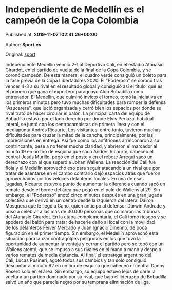 
# Independiente de Medellín es el campeón de la Copa Colombia

Published at: **2019-11-07T02:41:26+00:00**

Author: **Sport.es**

Original: [sport](https://www.sport.es/es/noticias/futbol-america/independiente-medellin-campeon-copa-colombia-7717553)

Independiente Medellín venció 2-1 al Deportivo Cali, en el estadio Atanasio Girardot, en el partido de vuelta de la final de la Copa Colombia, y se coronó campeón. De esta manera, el cuadro verde consiguió un boleto para la fase previa de la Copa Libertadores 2020.
El "Poderoso" se coronó tras vencer 4-3 a su rival en el resultado global y consiguió así el título, que es el primero que gana el exportero paraguayo Aldo Bobadilla como entrenador.
El Medellín, que culminó invicto el torneo, tomó la iniciativa en los primeros minutos pero tuvo muchas dificultades para romper la defensa "Azucarera", que lució organizada y cerró bien los espacios por donde su rival trató de hacer circular el balón.
La principal carta del equipo de Bobadilla estuvo por el lado derecho por donde Elvis Perlaza, habitual lateral, se juntó con los centrocampistas de primera línea y con el mediapunta Andrés Ricaurte.
Los visitantes, entre tanto, tuvieron muchas dificultades para cruzar la mitad de la cancha, principalmente, por las imprecisiones en entrega.
Así fue como los anfitriones arrinconaron a su contrincante, pese a no tener mucha claridad, y abrieron el marcador al minuto 19 en un tiro de esquina que sacó Andrés Ricaurte, cabeceó el central Jesús Murillo, pegó en el poste y en el rebote Arregui sacó un derechazo con el que superó a Johan Wallens.
La reacción del Cali fue floja y el Medellín aprovechó eso para seguir atacando a un rival que por tratar de asentarse en el campo contrario dejó espacios atrás que fueron aprovechados por los veloces delanteros locales.
En una de esas jugadas, Ricaurte estuvo a punto de aumentar la diferencia cuando sacó un remate desde el borde del área que pegó en el palo de Wallens al 29.
Sin embargo, el "Poderoso" anotó cinco minutos después en una gran jugada colectiva que derivó en un centro desde la izquierda del lateral Dairon Mosquera que le llegó a Cano, quien anticipó al defensor Darwin Andrade y puso a celebrar a las más de 30.000 personas que colmaron las tribunas del Atanasio Girardot.
En la etapa complementaria, el Cali tomó riesgos y se apoderó del balón para tratar de hacerle daño al local con la movilidad de los delanteros Feiver Mercado y Juan Ignacio Dinenno, de poca figuración en el primer tiempo.
Sin embargo, el Medellín aprovechó esta situación para lanzar contragolpes peligrosos en los que tuvo la oportunidad de aumentar la ventaja y cerrar el partido pero se topó con un Wallens atentó, que se impuso a sus rivales en el mano a mano y despejó varios remates de media distancia.
Al final, el estratega argentino del Cali, Lucas Pusineri, agotó todos sus cambios y tan solo consiguió descontar al minuto 92 en un tiro de esquina que cabeceó el central Danny Rosero solo en el área.
Sin embargo, su equipo estuvo lejos de darle la vuelta a un partido dominado por su rival, que bajo el liderazgo de Bobadilla salvó un año que parecía negro por su temprana eliminación de liga.
